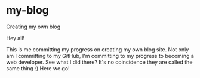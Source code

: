 # my-blog
Creating my own blog

Hey all!

This is me committing my progress on creating my own blog site. Not only am I committing to my GitHub, I'm committing to my progress to becoming a web developer. See what I did there? It's no coincidence they are called the same thing :) Here we go!
